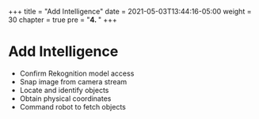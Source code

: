 +++
title = "Add Intelligence"
date = 2021-05-03T13:44:16-05:00
weight = 30
chapter = true
pre = "<b>4. </b>"
+++

# Add Intelligence

- Confirm Rekognition model access
- Snap image from camera stream
- Locate and identify objects
- Obtain physical coordinates
- Command robot to fetch objects
